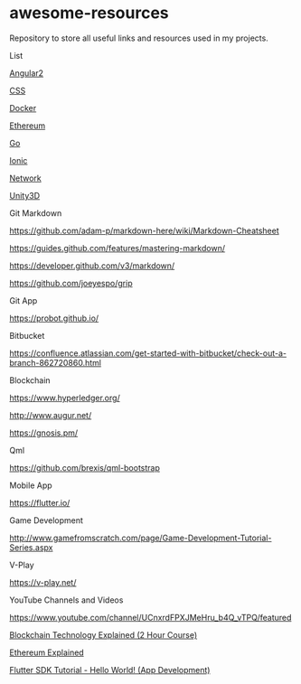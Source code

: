# awesome-resources

Repository to store all useful links and resources used in my projects.

List

[Angular2](src/Angular2/)

[CSS](./src/Css/)

[Docker](src/Docker/)

[Ethereum](src/Ethereum/)

[Go](./src/Go)

[Ionic](src/Ionic/)

[Network](./src/Network/)

[Unity3D](src/Unity/)

Git Markdown

https://github.com/adam-p/markdown-here/wiki/Markdown-Cheatsheet

https://guides.github.com/features/mastering-markdown/

https://developer.github.com/v3/markdown/

https://github.com/joeyespo/grip

Git App

https://probot.github.io/

Bitbucket

https://confluence.atlassian.com/get-started-with-bitbucket/check-out-a-branch-862720860.html

Blockchain

https://www.hyperledger.org/

http://www.augur.net/

https://gnosis.pm/

Qml

https://github.com/brexis/qml-bootstrap

Mobile App

https://flutter.io/

Game Development

http://www.gamefromscratch.com/page/Game-Development-Tutorial-Series.aspx

V-Play

https://v-play.net/

YouTube Channels and Videos

https://www.youtube.com/channel/UCnxrdFPXJMeHru_b4Q_vTPQ/featured

[Blockchain Technology Explained (2 Hour Course)](https://www.youtube.com/watch?v=qOVAbKKSH10)

[Ethereum Explained](https://www.youtube.com/watch?v=-_Qs0XdPpw8)

[Flutter SDK Tutorial - Hello World! (App Development)](https://www.youtube.com/watch?v=CEPCGXQ7IQg)